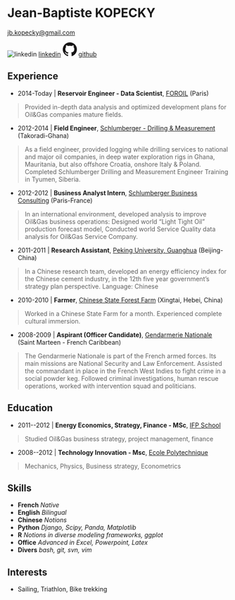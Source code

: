 Jean-Baptiste KOPECKY
======

jb.kopecky@gmail.com

![linkedin](https://static.licdn.com/scds/common/u/img/webpromo/btn\_in\_20x15.png)
[linkedin](https://www.linkedin.com/in/jbkopecky)
![github](https://raw.githubusercontent.com/ICI3D/ICI3D.github.io/master/images/GitHub-Logos/GitHub-Mark-32px.png)
[github](https://www.github.com/jbkopecky)

Experience
----------
* 2014-Today
| **Reservoir Engineer - Data Scientist**, [FOROIL](http://www.foroil.com) (Paris)
> Provided in-depth data analysis and optimized development plans for
Oil&Gas companies mature fields.

* 2012-2014
| **Field Engineer**, [Schlumberger - Drilling & Measurement](http://www.slb.com) (Takoradi-Ghana)
> As a field engineer, provided logging while drilling services to
national and major oil companies, in deep water exploration rigs in
Ghana, Mauritania, but also offshore Croatia, onshore Italy & Poland.
Completed Schlumberger Drilling and Measurement Engineer Training in
Tyumen, Siberia.

* 2012-2012
| **Business Analyst Intern**, [Schlumberger Business Consulting](http://) (Paris-France)
> In an international environment, developed analysis to improve Oil&Gas
business operations: Designed world “Light Tight Oil” production
forecast model, Conducted world Service Quality data analysis for
Oil&Gas Service Company.

* 2011-2011
| **Research Assistant**, [Peking University, Guanghua](http://english.pku.edu.cn) (Beijing-China)
> In a Chinese research team, developed an energy efficiency index for the
Chinese cement industry, in the 12th five year government’s strategy
plan perspective. Language: Chinese

* 2010-2010
| **Farmer**, [Chinese State Forest Farm](http://) (Xingtai, Hebei, China)
> Worked in a Chinese State Farm for a month. Experienced complete
cultural immersion.

* 2008-2009
| **Aspirant (Officer Candidate)**, [Gendarmerie Nationale](http://www.gendarmerie.interieur.gouv.fr) (Saint Marteen - French Caribbean)
> The Gendarmerie Nationale is part of the French armed forces. Its main
missions are National Security and Law Enforcement. Assisted the
commandant in place in the French West Indies to fight crime in a social
powder keg. Followed criminal investigations, human rescue operations,
worked with intervention squad and politicians.


Education
---------
* 2011--2012 | **Energy Economics, Strategy, Finance - MSc**,
  [IFP School](https://www.ifp-school.com)
> Studied Oil&Gas business strategy, project management, finance

* 2008--2012 | **Technology Innovation - Msc**,
  [Ecole Polytechnique](https://www.polytechnique.edu/en)
> Mechanics, Physics, Business strategy, Econometrics



Skills
------
* **French**
_Native_
* **English**
_Bilingual_
* **Chinese**
_Notions_
* **Python**
_Django, Scipy, Panda, Matplotlib_
* **R**
_Notions in diverse modeling frameworks, ggplot_
* **Office**
_Advanced in Excel, Powerpoint, Latex_
* **Divers**
_bash, git, svn, vim_

Interests
---------
* Sailing, Triathlon, Bike trekking


